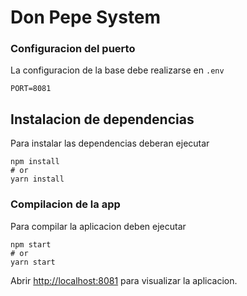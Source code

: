 # Don Pepe System

### Configuracion del puerto
La configuracion de la base debe realizarse en `.env`
```
PORT=8081
```

## Instalacion de dependencias

Para instalar las dependencias deberan ejecutar

```
npm install
# or
yarn install
```

### Compilacion de la app

Para compilar la aplicacion deben ejecutar

```
npm start
# or
yarn start
```

Abrir [http://localhost:8081](http://localhost:8081) para visualizar la aplicacion.